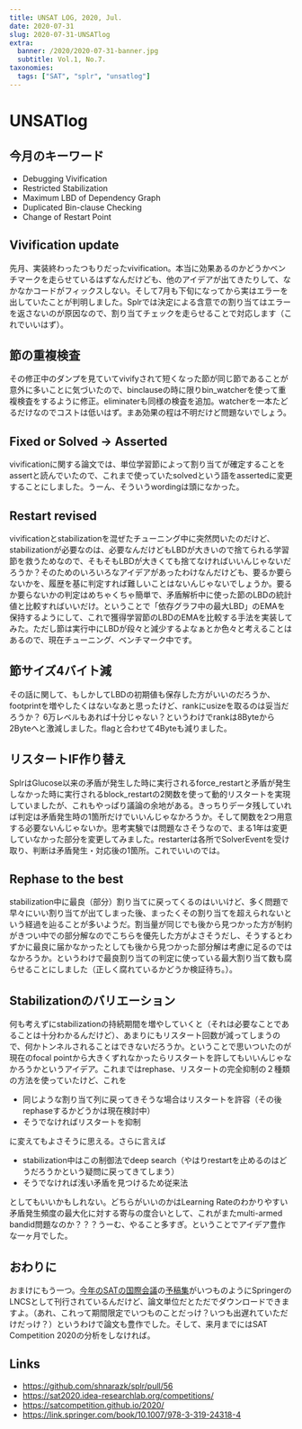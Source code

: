 ```yaml
---
title: UNSAT LOG, 2020, Jul.
date: 2020-07-31
slug: 2020-07-31-UNSATlog
extra:
  banner: /2020/2020-07-31-banner.jpg
  subtitle: Vol.1, No.7.
taxonomies:
  tags: ["SAT", "splr", "unsatlog"]
---
```

# UNSATlog

## 今月のキーワード
* Debugging Vivification
* Restricted Stabilization
* Maximum LBD of Dependency Graph
* Duplicated Bin-clause Checking
* Change of Restart Point

## Vivification update
 先月、実装終わったつもりだったvivification。本当に効果あるのかどうかベンチマークを走らせているはずなんだけども、他のアイデアが出てきたりして、なかなかコードがフィックスしない。そして7月も下旬になってから実はエラーを出していたことが判明しました。Splrでは決定による含意での割り当てはエラーを返さないのが原因なので、割り当てチェックを走らせることで対応します（これでいいはず）。

## 節の重複検査
その修正中のダンプを見ていてvivifyされて短くなった節が同じ節であることが意外に多いことに気づいたので、binclauseの時に限りbin_watcherを使って重複検査をするように修正。eliminaterも同様の検査を追加。watcherを一本たどるだけなのでコストは低いはず。まあ効果の程は不明だけど問題ないでしょう。

## Fixed or Solved -> Asserted
vivificationに関する論文では、単位学習節によって割り当てが確定することをassertと読んでいたので、これまで使っていたsolvedという語をassertedに変更することにしました。うーん、そういうwordingは頭になかった。

## Restart revised
vivificationとstabilizationを混ぜたチューニング中に突然閃いたのだけど、stabilizationが必要なのは、必要なんだけどもLBDが大きいので捨てられる学習節を救うためなので、そもそもLBDが大きくても捨てなければいいんじゃないだろうか？そのためのいろいろなアイデアがあったわけなんだけども、要るか要らないかを、履歴を基に判定すれば難しいことはないんじゃないでしょうか。要るか要らないかの判定はめちゃくちゃ簡単で、矛盾解析中に使った節のLBDの統計値と比較すればいいだけ。ということで「依存グラフ中の最大LBD」のEMAを保持するようにして、これで獲得学習節のLBDのEMAを比較する手法を実装してみた。ただし節は実行中にLBDが段々と減少するよなぁとか色々と考えることはあるので、現在チューニング、ベンチマーク中です。

## 節サイズ4バイト減
その話に関して、もしかしてLBDの初期値も保存した方がいいのだろうか、footprintを増やしたくはないなあと思ったけど、rankにusizeを取るのは妥当だろうか？ 6万レベルもあれば十分じゃない？というわけでrankは8Byteから2Byteへと激減しました。flagと合わせて4Byteも減りました。

## リスタートIF作り替え
SplrはGlucose以来の矛盾が発生した時に実行されるforce_restartと矛盾が発生しなかった時に実行されるblock_restartの2関数を使って動的リスタートを実現していましたが、これもやっぱり議論の余地がある。きっちりデータ残していれば判定は矛盾発生時の1箇所だけでいいんじゃなかろうか。そして関数を2つ用意する必要ないんじゃないか。思考実験では問題なさそうなので、まる1年は変更していなかった部分を変更してみました。restarterは各所でSolverEventを受け取り、判断は矛盾発生・対応後の1箇所。これでいいのでは。

## Rephase to the best
stabilization中に最良（部分）割り当てに戻ってくるのはいいけど、多く問題で早々にいい割り当てが出てしまった後、まったくその割り当てを超えられないという経過を辿ることが多いようだ。割当量が同じでも後から見つかった方が制約がきつい中での部分解なのでこちらを優先した方がよさそうだし、そうするとわずかに最良に届かなかったとしても後から見つかった部分解は考慮に足るのではなかろうか。というわけで最良割り当ての判定に使っている最大割り当て数も腐らせることにしました（正しく腐れているかどうか検証待ち。）。

## Stabilizationのバリエーション
何も考えずにstabilizationの持続期間を増やしていくと（それは必要なことであることは十分わかるんだけど）、あまりにもリスタート回数が減ってしまうので、何かトンネルされることはできないだろうか。ということで思いついたのが現在のfocal pointから大きくずれなかったらリスタートを許してもいいんじゃなかろうかというアイデア。これまではrephase、リスタートの完全抑制の２種類の方法を使っていたけど、これを

* 同じような割り当て列に戻ってきそうな場合はリスタートを許容（その後rephaseするかどうかは現在検討中）
* そうでなければリスタートを抑制

に変えてもよさそうに思える。さらに言えば

* stabilization中はこの制御法でdeep search（やはりrestartを止めるのはどうだろうかという疑問に戻ってきてしまう）
* そうでなければ浅い矛盾を見つけるため従来法

としてもいいかもしれない。どちらがいいのかはLearning Rateのわかりやすい矛盾発生頻度の最大化に対する寄与の度合いとして、これがまたmulti-armed bandid問題なのか？？？うーむ、やること多すぎ。ということでアイデア豊作な一ヶ月でした。

## おわりに

おまけにもう一つ。[今年のSATの国際会議](https://satcompetition.github.io/2020/)の[予稿集](https://link.springer.com/book/10.1007/978-3-319-24318-4)がいつものようにSpringerのLNCSとして刊行されているんだけど、論文単位だとただでダウンロードできますよ。（あれ、これって期間限定でいつものことだっけ？いつも出遅れていただけだっけ？）というわけで論文も豊作でした。そして、来月までにはSAT Competition 2020の分析をしなければ。

## Links

* https://github.com/shnarazk/splr/pull/56
* https://sat2020.idea-researchlab.org/competitions/
* https://satcompetition.github.io/2020/
* https://link.springer.com/book/10.1007/978-3-319-24318-4
